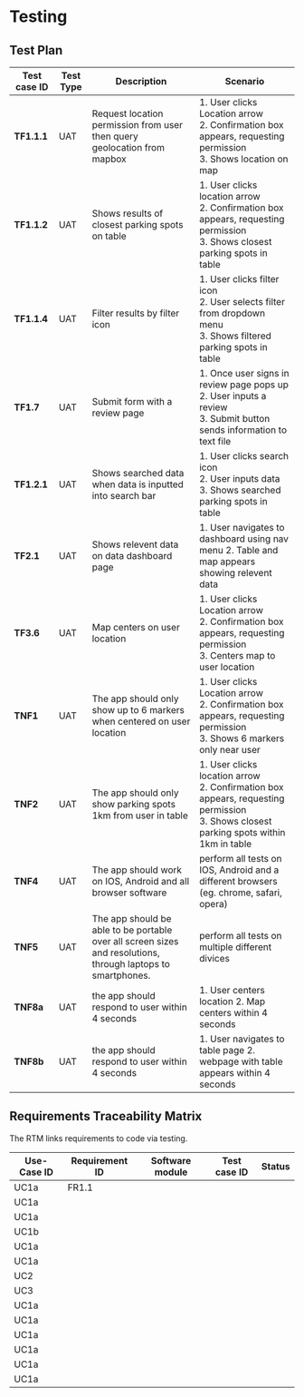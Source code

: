 # Testing

## Test Plan

| Test case ID | Test Type | Description | Scenario |
|--------------------------------------|---------------------|---------------------|---------------------|
| **TF1.1.1** | UAT | Request location permission from user then query geolocation from mapbox  | 1. User clicks Location arrow <br> 2. Confirmation box appears, requesting permission <br> 3. Shows location on map  |
| **TF1.1.2** | UAT | Shows results of closest parking spots on table | 1. User clicks location arrow <br> 2. Confirmation box appears, requesting permission <br> 3. Shows closest parking spots in table  |
| **TF1.1.4** | UAT | Filter results by filter icon | 1. User clicks filter icon <br> 2. User selects filter from dropdown menu <br> 3. Shows filtered parking spots in table |
| **TF1.7** | UAT | Submit form with a review page | 1. Once user signs in review page pops up <br> 2. User inputs a review <br> 3. Submit button sends information to text file  |
| **TF1.2.1** | UAT | Shows searched data when data is inputted into search bar | 1. User clicks search icon <br> 2. User inputs data <br> 3. Shows searched parking spots in table |
| **TF2.1** | UAT | Shows relevent data on data dashboard page | 1. User navigates to dashboard using nav menu 2. Table and map appears showing relevent data |
| **TF3.6** | UAT | Map centers on user location | 1. User clicks Location arrow <br> 2. Confirmation box appears, requesting permission <br> 3. Centers map to user location |
| **TNF1** | UAT | The app should only show up to 6 markers when centered on user location  | 1. User clicks Location arrow <br> 2. Confirmation box appears, requesting permission <br> 3. Shows 6 markers only near user  |
| **TNF2** | UAT | The app should only show parking spots 1km from user in table | 1. User clicks location arrow <br> 2. Confirmation box appears, requesting permission <br> 3. Shows closest parking spots within 1km in table |
| **TNF4** | UAT | The app should work on IOS, Android and all browser software | perform all tests on IOS, Android and a different browsers (eg. chrome, safari, opera) |
| **TNF5** | UAT | The app should be able to be portable over all screen sizes and resolutions, through laptops to smartphones.  | perform all tests on multiple different divices |
| **TNF8a** | UAT | the app should respond to user within 4 seconds | 1. User centers location 2. Map centers within 4 seconds |
| **TNF8b** | UAT | the app should respond to user within 4 seconds | 1. User navigates to table page 2. webpage with table appears within 4 seconds |


## Requirements Traceability Matrix

The RTM links requirements to code via testing.

| Use-Case ID | Requirement ID | Software module | Test case ID | Status |
|--------------------------------------|---------------------|---------------------|---------------------|---------------------|
| UC1a | FR1.1 |  |  |
| UC1a |  |  |  |
| UC1a |  |  |  |
| UC1b |  |  |  |
| UC1a |  |  |  |
| UC1a |  |  |  |
| UC2 |  |  |  |
| UC3 |  |  |  |
| UC1a |  |  |  |
| UC1a |  |  |  |
| UC1a |  |  |  |
| UC1a |  |  |  |
| UC1a |  |  |  |
| UC1a |  |  |  |



